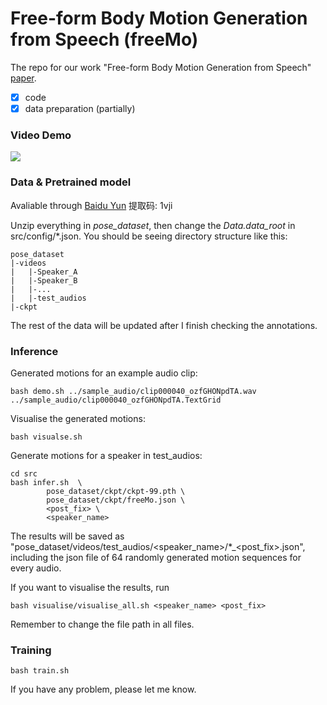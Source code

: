 # Free-form Body Motion Generation from Speech (freeMo)

The repo for our work "Free-form Body Motion Generation from Speech" [paper](http://arxiv.org/abs/2203.02291).

- [x] code 
- [x] data preparation (partially)

### Video Demo
[![](https://res.cloudinary.com/marcomontalbano/image/upload/v1639640143/video_to_markdown/images/youtube--Wb5VYqKX_x0-c05b58ac6eb4c4700831b2b3070cd403.jpg)](https://youtu.be/Wb5VYqKX_x0 "")

### Data & Pretrained model
Avaliable through [Baidu Yun](https://pan.baidu.com/s/18aeNlFuUNHbavlJFeSMn-Q) 提取码: 1vji

Unzip everything in *pose_dataset*, then change the *Data.data_root* in src/config/*.json. You should be seeing directory structure like this:

    pose_dataset
    |-videos
    |   |-Speaker_A
    |   |-Speaker_B
    |   |-...
    |   |-test_audios
    |-ckpt

The rest of the data will be updated after I finish checking the annotations.

### Inference
Generated motions for an example audio clip:

    bash demo.sh ../sample_audio/clip000040_ozfGHONpdTA.wav ../sample_audio/clip000040_ozfGHONpdTA.TextGrid

Visualise the generated motions:

    bash visualse.sh

Generate motions for a speaker in test_audios:

    cd src
    bash infer.sh  \
            pose_dataset/ckpt/ckpt-99.pth \
            pose_dataset/ckpt/freeMo.json \
            <post_fix> \
            <speaker_name>

The results will be saved as "pose_dataset/videos/test_audios/<speaker_name>/*_<post_fix>.json", including the json file of 64 randomly generated motion sequences for every audio. 

If you want to visualise the results, run

    bash visualise/visualise_all.sh <speaker_name> <post_fix>

Remember to change the file path in all files.

### Training
    
    bash train.sh

If you have any problem, please let me know.